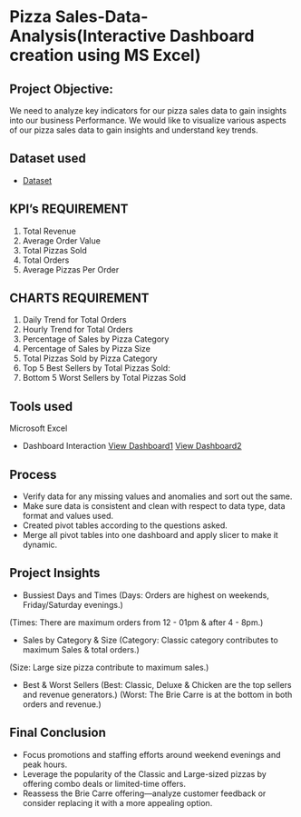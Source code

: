 # Pizza Sales-Data-Analysis(Interactive Dashboard creation using MS Excel)
## Project Objective:
We need to analyze key indicators for our pizza sales data to gain insights into our business
Performance.
We would like to visualize various aspects of our pizza sales data to gain insights and
understand key trends.
## Dataset used
- <a href= "https://github.com/Pawan6505/Data-Analysis-Dashboard/blob/main/Pizza_Sales_Dashboard.pbix">Dataset</a>

## KPI’s REQUIREMENT
1.	Total Revenue
2.	Average Order Value
3.	Total Pizzas Sold
4.	Total Orders
5.	Average Pizzas Per Order

## CHARTS REQUIREMENT
1.	Daily Trend for Total Orders
2.	Hourly Trend for Total Orders
3.	Percentage of Sales by Pizza Category
4.	Percentage of Sales by Pizza Size
5.	Total Pizzas Sold by Pizza Category
6.	Top 5 Best Sellers by Total Pizzas Sold:
7.	Bottom 5 Worst Sellers by Total Pizzas Sold

## Tools used
Microsoft Excel


- Dashboard Interaction <a href= "https://github.com/Pawan6505/Data-Analysis-Dashboard/blob/main/Screenshot%202025-04-21%20215225.png">View Dashboard1</a>
<a href= "https://github.com/Pawan6505/Data-Analysis-Dashboard/blob/main/Screenshot%202025-04-21%20215252.png">View Dashboard2</a>


## Process
- Verify data for any missing values and anomalies and sort out the same.
- Make sure data is consistent and clean with respect to data type, data format and values used.
- Created pivot tables according to the questions asked.
- Merge all pivot tables into one dashboard and apply slicer to make it dynamic.



## Project Insights
-	Bussiest Days and Times
(Days: Orders are highest on weekends, Friday/Saturday evenings.)

(Times: There are maximum orders from 12 - 01pm & after 4 - 8pm.)

-	Sales by Category & Size
(Category: Classic category contributes to maximum Sales & total orders.)

(Size: Large size pizza contribute to maximum sales.)
-	Best & Worst Sellers
(Best: Classic, Deluxe & Chicken are the top sellers and revenue generators.)
(Worst: The Brie Carre is at the bottom in both orders and revenue.)


## Final Conclusion
-	Focus promotions and staffing efforts around weekend evenings and peak hours.
-	Leverage the popularity of the Classic and Large-sized pizzas by offering combo deals or limited-time offers.
-	Reassess the Brie Carre offering—analyze customer feedback or consider replacing it with a more appealing option.
